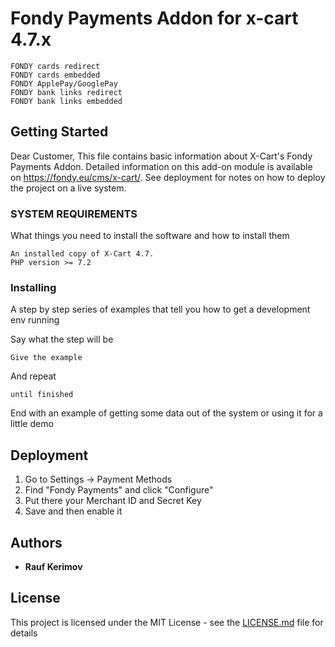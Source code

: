 # Fondy Payments Addon for x-cart 4.7.x

```
FONDY cards redireсt
FONDY cards embedded
FONDY ApplePay/GooglePay
FONDY bank links redireсt
FONDY bank links embedded
```

## Getting Started

Dear Customer,
This file contains basic information about X-Cart's Fondy Payments Addon. Detailed information on this add-on module is available
on https://fondy.eu/cms/x-cart/. See deployment for notes on how to deploy the project on a live system.

### SYSTEM REQUIREMENTS

What things you need to install the software and how to install them

```
An installed copy of X-Cart 4.7.
PHP version >= 7.2
```

### Installing

A step by step series of examples that tell you how to get a development env running

Say what the step will be

```
Give the example
```

And repeat

```
until finished
```

End with an example of getting some data out of the system or using it for a little demo

## Deployment

1. Go to Settings -> Payment Methods
2. Find "Fondy Payments" and click "Configure"
3. Put there your Merchant ID and Secret Key
4. Save and then enable it

## Authors

* **Rauf Kerimov**


## License

This project is licensed under the MIT License - see the [LICENSE.md](LICENSE.md) file for details